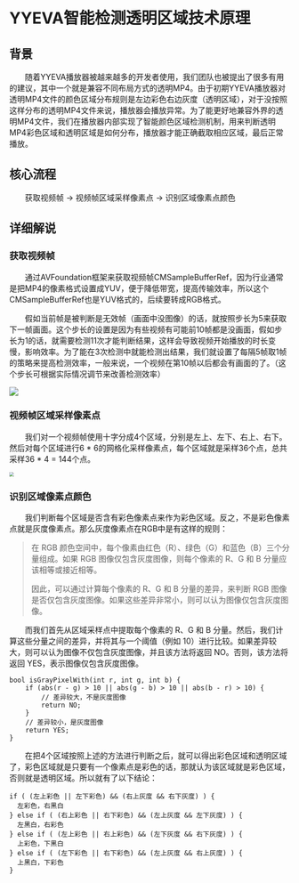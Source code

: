 # YYEVA智能检测透明区域技术原理

## 背景

&emsp;&emsp;随着YYEVA播放器被越来越多的开发者使用，我们团队也被提出了很多有用的建议，其中一个就是兼容不同布局方式的透明MP4。由于初期YYEVA播放器对透明MP4文件的颜色区域分布规则是左边彩色右边灰度（透明区域），对于没按照这样分布的透明MP4文件来说，播放器会播放异常。为了能更好地兼容外界的透明MP4文件，我们在播放器内部实现了智能颜色区域检测机制，用来判断透明MP4彩色区域和透明区域是如何分布，播放器才能正确截取相应区域，最后正常播放。



## 核心流程

&emsp;&emsp;获取视频帧 -> 视频帧区域采样像素点 -> 识别区域像素点颜色



## 详细解说

### 获取视频帧

&emsp;&emsp;通过AVFoundation框架来获取视频帧CMSampleBufferRef，因为行业通常是把MP4的像素格式设置成YUV，便于降低带宽，提高传输效率，所以这个CMSampleBufferRef也是YUV格式的，后续要转成RGB格式。

&emsp;&emsp;假如当前帧是被判断是无效帧（画面中没图像）的话，就按照步长为5来获取下一帧画面。这个步长的设置是因为有些视频有可能前10帧都是没画面，假如步长为1的话，就需要检测11次才能判断结果，这样会导致视频开始播放的时长变慢，影响效率。为了能在3次检测中就能检测出结果，我们就设置了每隔5帧取1帧的策略来提高检测效率，一般来说，一个视频在第10帧以后都会有画面的了。（这个步长可根据实际情况调节来改善检测效率）

![](http://lxcode.bs2cdn.yy.com/e7c26848-e54b-4081-bd0a-0f19369c4303.png)

### 视频帧区域采样像素点

&emsp;&emsp;我们对一个视频帧使用十字分成4个区域，分别是左上、左下、右上、右下。然后对每个区域进行6 * 6的网格化采样像素点，每个区域就是采样36个点，总共采样36 * 4 = 144个点。

<img src="http://lxcode.bs2cdn.yy.com/25dc00bb-4bab-4692-8c16-cd2a975fb95c.png" style="zoom:50%;" />

### 识别区域像素点颜色

&emsp;&emsp;我们判断每个区域是否含有彩色像素点来作为彩色区域。反之，不是彩色像素点就是灰度像素点。那么灰度像素点在RGB中是有这样的规则：

> 在 RGB 颜色空间中，每个像素由红色（R）、绿色（G）和蓝色（B）三个分量组成。如果 RGB 图像仅包含灰度图像，则每个像素的 R、G 和 B 分量应该相等或接近相等。
>
> 因此，可以通过计算每个像素的 R、G 和 B 分量的差异，来判断 RGB 图像是否仅包含灰度图像。如果这些差异非常小，则可以认为图像仅包含灰度图像。

&emsp;&emsp;而我们首先从区域采样点中提取每个像素的 R、G 和 B 分量。然后，我们计算这些分量之间的差异，并将其与一个阈值（例如 10）进行比较。如果差异较大，则可以认为图像不仅包含灰度图像，并且该方法将返回 NO。否则，该方法将返回 YES，表示图像仅包含灰度图像。

```
bool isGrayPixelWith(int r, int g, int b) {
    if (abs(r - g) > 10 || abs(g - b) > 10 || abs(b - r) > 10) {
        // 差异较大，不是灰度图像
        return NO;
    }
    // 差异较小，是灰度图像
    return YES;
}
```

&emsp;&emsp;在把4个区域按照上述的方法进行判断之后，就可以得出彩色区域和透明区域了，彩色区域就是只要有一个像素点是彩色的话，那就认为该区域就是彩色区域，否则就是透明区域。所以就有了以下结论：

```
if ( (左上彩色 || 左下彩色) && (右上灰度 && 右下灰度) ) {
  左彩色，右黑白
} else if ( (右上彩色 || 右下彩色) && (左上灰度 && 左下灰度) ) {
  左黑白，右彩色
} else if ( (左上彩色 || 右上彩色) && (左下灰度 && 右下灰度) ) {
  上彩色，下黑白
} else if ( (左下彩色 || 右下彩色) && (左上灰度 && 右上灰度) ) {
  上黑白，下彩色
}
```